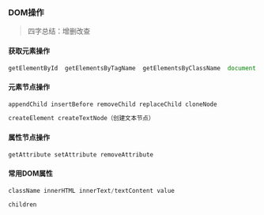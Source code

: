 ### DOM操作

> 四字总结：增删改查

#### 获取元素操作

```js
getElementById  getElementsByTagName  getElementsByClassName  document.querySelector("p");
```

#### 元素节点操作

```js
appendChild insertBefore removeChild replaceChild cloneNode

createElement createTextNode（创建文本节点）
```

#### 属性节点操作

```js
getAttribute setAttribute removeAttribute
```

#### 常用DOM属性

```js
className innerHTML innerText/textContent value

children
```



